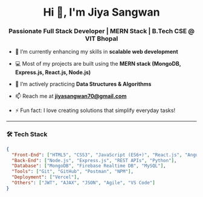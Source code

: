 <h1 align="center">Hi 👋, I'm Jiya Sangwan</h1>
<h3 align="center">Passionate Full Stack Developer | MERN Stack | B.Tech CSE @ VIT Bhopal</h3>

- 🌱 I’m currently enhancing my skills in **scalable web development**

- 💻 Most of my projects are built using the **MERN stack (MongoDB, Express.js, React.js, Node.js)**

- 🧠 I’m actively practicing **Data Structures & Algorithms**

- 📫 Reach me at **jiyasangwan70@gmail.com**

- ⚡ Fun fact: I love creating solutions that simplify everyday tasks!

---

### 🛠️ Tech Stack
```json
{
  "Front-End": ["HTML5", "CSS3", "JavaScript (ES6+)", "React.js", "Angular"],
  "Back-End": ["Node.js", "Express.js", "REST APIs", "Python"],
  "Database": ["MongoDB", "Firebase Realtime DB", "MySQL"],
  "Tools": ["Git", "GitHub", "Postman", "NPM"],
  "Deployment": ["Vercel"],
  "Others": ["JWT", "AJAX", "JSON", "Agile", "VS Code"]
}


